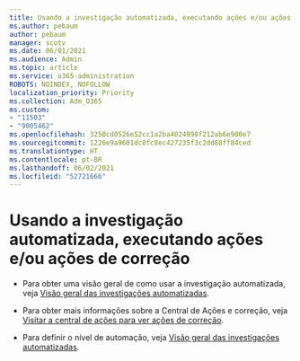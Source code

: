 ```yaml
---
title: Usando a investigação automatizada, executando ações e/ou ações de correção
ms.author: pebaum
author: pebaum
manager: scotv
ms.date: 06/01/2021
ms.audience: Admin
ms.topic: article
ms.service: o365-administration
ROBOTS: NOINDEX, NOFOLLOW
localization_priority: Priority
ms.collection: Adm_O365
ms.custom:
- "11503"
- "9005462"
ms.openlocfilehash: 3250cd0526e52cc1a2ba4024998f212ab6e900e7
ms.sourcegitcommit: 1226e9a9601dc8fc8ec427235f3c2dd88ff84ced
ms.translationtype: HT
ms.contentlocale: pt-BR
ms.lasthandoff: 06/02/2021
ms.locfileid: "52721666"
---
```

# <a name="using-automated-investigation-executing-actions-andor-remediation-actions"></a>Usando a investigação automatizada, executando ações e/ou ações de correção

- Para obter uma visão geral de como usar a investigação automatizada, veja [Visão geral das investigações automatizadas](/microsoft-365/security/defender-endpoint/automated-investigations).

- Para obter mais informações sobre a Central de Ações e correção, veja [Visitar a central de ações para ver ações de correção](/security/defender-endpoint/auto-investigation-action-center).

- Para definir o nível de automação, veja [Visão geral das investigações automatizadas](/microsoft-365/security/defender-endpoint/automated-investigations).
